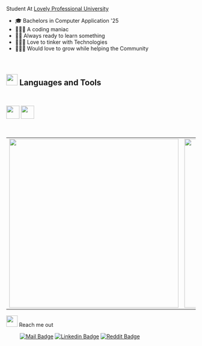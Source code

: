 <p>
    <p>
        Student At <a href="https://www.lpu.in">Lovely Professional University</a> 
        <br>
    </p> 
    <ul>
        <li> 🎓 Bachelors in Computer Application '25
        <li> 👨🏻‍💻 A coding maniac
        <li> 🙋🏻 Always ready to learn something
        <li> 🧑🏻‍🔬 Love to tinker with Technologies
        <li>🙇🏻‍♂️ Would love to grow while helping the Community
    </ul>

</p>

&ensp;

## <a href="#"><img src="https://emojis.slackmojis.com/emojis/images/1643515207/12254/stockrocket.gif?1643515207" height="30" width="auto"></a> Languages and Tools

&ensp;

<img height=35px src="https://skillicons.dev/icons?i=c,cpp,java,python,html,css,bootstrap,tailwind,git,github">
<img height=35px src="https://skillicons.dev/icons?i=javascript,nodejs,express,mongodb,bash,docker,linux,vim,vscode,neovim">

&ensp;

<table>
    <tr>
        <td>
            <img height=450px src="https://wakatime.com/share/@018d89de-52d9-4ffc-9ab1-86afb33c3504/4754e655-0dd4-4490-bb02-4e75d7cf4c5b.svg">
        </td>
        <td>
            <img height=450px src="https://wakatime.com/share/@018d89de-52d9-4ffc-9ab1-86afb33c3504/8b129823-4e76-4ff6-964c-4db6ed126bec.svg">
        </td>
    </tr>
</table>

<p>
    <a href="#"><img src="https://emojis.slackmojis.com/emojis/images/1643510948/51530/chatting.gif?1643510948" height="30"></a> Reach me out

&emsp; &emsp;
[![Mail Badge](https://img.shields.io/badge/-Gmail-c0392b?style=flat&labelColor=c0392b&logo=gmail&logoColor=white)](mailto:rishavjaiwal219@gmail.com)
[![Linkedin Badge](https://img.shields.io/badge/-Linked_In-0e76a8?style=flat&labelColor=0e76a8&logo=linkedin&logoColor=white)](https://www.linkedin.com/in/rj-rishav/)
[![Reddit Badge](https://img.shields.io/badge/-Reddit-ff5414?style=flat&labelColor=ff5414&logo=reddit&logoColor=white&link=https://www.reddit.com/user/kira-op)](https://www.reddit.com/user/kira-op)

</p>

